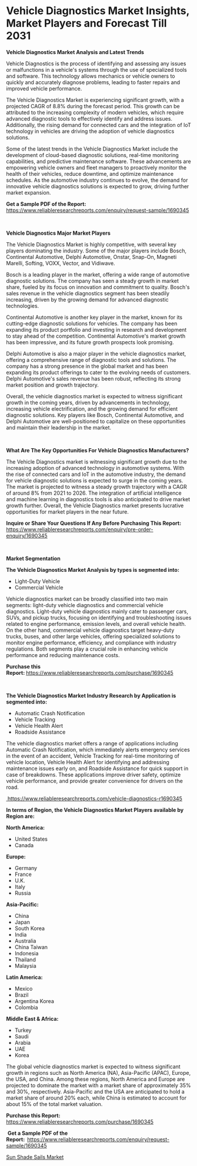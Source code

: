 <p><h1>Vehicle Diagnostics Market Insights, Market Players and Forecast Till 2031</h1></p><p><strong>Vehicle Diagnostics Market Analysis and Latest Trends</strong></p>
<p><p>Vehicle Diagnostics is the process of identifying and assessing any issues or malfunctions in a vehicle's systems through the use of specialized tools and software. This technology allows mechanics or vehicle owners to quickly and accurately diagnose problems, leading to faster repairs and improved vehicle performance.</p><p>The Vehicle Diagnostics Market is experiencing significant growth, with a projected CAGR of 8.8% during the forecast period. This growth can be attributed to the increasing complexity of modern vehicles, which require advanced diagnostic tools to effectively identify and address issues. Additionally, the rising demand for connected cars and the integration of IoT technology in vehicles are driving the adoption of vehicle diagnostics solutions.</p><p>Some of the latest trends in the Vehicle Diagnostics Market include the development of cloud-based diagnostic solutions, real-time monitoring capabilities, and predictive maintenance software. These advancements are empowering vehicle owners and fleet managers to proactively monitor the health of their vehicles, reduce downtime, and optimize maintenance schedules. As the automotive industry continues to evolve, the demand for innovative vehicle diagnostics solutions is expected to grow, driving further market expansion.</p></p>
<p><strong>Get a Sample PDF of the Report:&nbsp;</strong> <a href="https://www.reliableresearchreports.com/enquiry/request-sample/1690345">https://www.reliableresearchreports.com/enquiry/request-sample/1690345</a></p>
<p>&nbsp;</p>
<p><strong>Vehicle Diagnostics Major Market Players</strong></p>
<p><p>The Vehicle Diagnostics Market is highly competitive, with several key players dominating the industry. Some of the major players include Bosch, Continental Automotive, Delphi Automotive, Onstar, Snap-On, Magneti Marelli, Softing, VOXX, Vector, and Vidiwave.</p><p>Bosch is a leading player in the market, offering a wide range of automotive diagnostic solutions. The company has seen a steady growth in market share, fueled by its focus on innovation and commitment to quality. Bosch's sales revenue in the vehicle diagnostics segment has been steadily increasing, driven by the growing demand for advanced diagnostic technologies.</p><p>Continental Automotive is another key player in the market, known for its cutting-edge diagnostic solutions for vehicles. The company has been expanding its product portfolio and investing in research and development to stay ahead of the competition. Continental Automotive's market growth has been impressive, and its future growth prospects look promising.</p><p>Delphi Automotive is also a major player in the vehicle diagnostics market, offering a comprehensive range of diagnostic tools and solutions. The company has a strong presence in the global market and has been expanding its product offerings to cater to the evolving needs of customers. Delphi Automotive's sales revenue has been robust, reflecting its strong market position and growth trajectory.</p><p>Overall, the vehicle diagnostics market is expected to witness significant growth in the coming years, driven by advancements in technology, increasing vehicle electrification, and the growing demand for efficient diagnostic solutions. Key players like Bosch, Continental Automotive, and Delphi Automotive are well-positioned to capitalize on these opportunities and maintain their leadership in the market.</p></p>
<p>&nbsp;</p>
<p><strong>What Are The Key Opportunities For Vehicle Diagnostics Manufacturers?</strong></p>
<p><p>The Vehicle Diagnostics market is witnessing significant growth due to the increasing adoption of advanced technology in automotive systems. With the rise of connected cars and IoT in the automotive industry, the demand for vehicle diagnostic solutions is expected to surge in the coming years. The market is projected to witness a steady growth trajectory with a CAGR of around 8% from 2021 to 2026. The integration of artificial intelligence and machine learning in diagnostics tools is also anticipated to drive market growth further. Overall, the Vehicle Diagnostics market presents lucrative opportunities for market players in the near future.</p></p>
<p><strong>Inquire or Share Your Questions If Any Before Purchasing This Report:</strong> <a href="https://www.reliableresearchreports.com/enquiry/pre-order-enquiry/1690345">https://www.reliableresearchreports.com/enquiry/pre-order-enquiry/1690345</a></p>
<p>&nbsp;</p>
<p><strong>Market Segmentation</strong></p>
<p><strong>The Vehicle Diagnostics Market Analysis by types is segmented into:</strong></p>
<p><ul><li>Light-Duty Vehicle</li><li>Commercial Vehicle</li></ul></p>
<p><p>Vehicle diagnostics market can be broadly classified into two main segments: light-duty vehicle diagnostics and commercial vehicle diagnostics. Light-duty vehicle diagnostics mainly cater to passenger cars, SUVs, and pickup trucks, focusing on identifying and troubleshooting issues related to engine performance, emission levels, and overall vehicle health. On the other hand, commercial vehicle diagnostics target heavy-duty trucks, buses, and other large vehicles, offering specialized solutions to monitor engine performance, efficiency, and compliance with industry regulations. Both segments play a crucial role in enhancing vehicle performance and reducing maintenance costs.</p></p>
<p><strong>Purchase this Report:&nbsp;</strong><a href="https://www.reliableresearchreports.com/purchase/1690345">https://www.reliableresearchreports.com/purchase/1690345</a></p>
<p>&nbsp;</p>
<p><strong>The Vehicle Diagnostics Market Industry Research by Application is segmented into:</strong></p>
<p><ul><li>Automatic Crash Notification</li><li>Vehicle Tracking</li><li>Vehicle Health Alert</li><li>Roadside Assistance</li></ul></p>
<p><p>The vehicle diagnostics market offers a range of applications including Automatic Crash Notification, which immediately alerts emergency services in the event of an accident, Vehicle Tracking for real-time monitoring of vehicle location, Vehicle Health Alert for identifying and addressing maintenance issues early on, and Roadside Assistance for quick support in case of breakdowns. These applications improve driver safety, optimize vehicle performance, and provide greater convenience for drivers on the road.</p></p>
<p><a href="https://www.reliableresearchreports.com/vehicle-diagnostics-r1690345">&nbsp;https://www.reliableresearchreports.com/vehicle-diagnostics-r1690345</a></p>
<p><strong>In terms of Region, the Vehicle Diagnostics Market Players available by Region are:</strong></p>
<p>
    <p> <strong> North America: </strong>
        <ul>
            <li>United States</li>
            <li>Canada</li>
        </ul>
        </p> 
    <p> <strong> Europe: </strong>
        <ul>
            <li>Germany</li>
            <li>France</li>
            <li>U.K.</li>
            <li>Italy</li>
            <li>Russia</li>
        </ul>
        </p> 
    <p> <strong> Asia-Pacific: </strong>
        <ul>
            <li>China</li>
            <li>Japan</li>
            <li>South Korea</li>
            <li>India</li>
            <li>Australia</li>
            <li>China Taiwan</li>
            <li>Indonesia</li>
            <li>Thailand</li>
            <li>Malaysia</li>
        </ul>
        </p> 
    <p> <strong> Latin America: </strong>
        <ul>
            <li>Mexico</li>
            <li>Brazil</li>
            <li>Argentina Korea</li>
            <li>Colombia</li>
        </ul>
        </p> 
    <p> <strong> Middle East & Africa: </strong>
        <ul>
            <li>Turkey</li>
            <li>Saudi</li>
            <li>Arabia</li>
            <li>UAE</li>
            <li>Korea</li>
        </ul>
    </p>
    </p>
<p><p>The global vehicle diagnostics market is expected to witness significant growth in regions such as North America (NA), Asia-Pacific (APAC), Europe, the USA, and China. Among these regions, North America and Europe are projected to dominate the market with a market share of approximately 35% and 30%, respectively. Asia-Pacific and the USA are anticipated to hold a market share of around 20% each, while China is estimated to account for about 15% of the total market valuation.</p></p>
<p><strong>Purchase this Report: </strong><a href="https://www.reliableresearchreports.com/purchase/1690345">https://www.reliableresearchreports.com/purchase/1690345</a></p>
<p>&nbsp;<strong>Get a Sample PDF of the Report:&nbsp;&nbsp;</strong><a href="https://www.reliableresearchreports.com/enquiry/request-sample/1690345">https://www.reliableresearchreports.com/enquiry/request-sample/1690345</a></p>
<p><strong></strong></p>
<p><p><a href="https://github.com/arnstrada78546/Market-Research-Report-List-1/blob/main/sun-shade-sails-market.md">Sun Shade Sails Market</a></p></p>